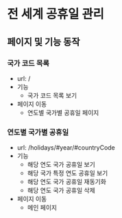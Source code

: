 # 전 세계 공휴일 관리

## 페이지 및 기능 동작
### 국가 코드 목록
- url: /
- 기능
  - 국가 코드 목록 보기
- 페이지 이동
  - 연도별 국가별 공휴일 페이지

### 연도별 국가별 공휴일
- url: /holidays/#year/#countryCode
- 기능
  - 해당 연도 국가 공휴일 보기
  - 해당 국가 특정 연도 공휴일 보기
  - 해당 연도 국가 공휴일 재동기화
  - 해당 연도 국가 공휴일 삭제
- 페이지 이동
  - 메인 페이지

